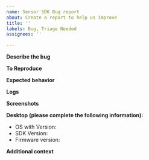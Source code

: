 ```yaml
---
name: Sensor SDK Bug report
about: Create a report to help us improve
title: ''
labels: Bug, Triage Needed
assignees: ''

---
```


<!--
Before filing a bug
- Ensure the bug reproduces on the latest SDK.
- Search existing issues and make sure this issue is not already filed.
-->

**Describe the bug**
<!-- A clear and concise description of what the bug is. -->

**To Reproduce**
<!-- Steps to reproduce the behavior:
1. Go to '...'
2. Click on '....'
3. Scroll down to '....'
4. See error -->

**Expected behavior**
<!-- A clear and concise description of what you expected to happen. -->

**Logs**
<!-- Please enable *info* level logging and attach any logs you have that your issue.
See [k4atypes.h](https://github.com/Microsoft/Azure-Kinect-Sensor-SDK/blob/feecae0456511ac734287571b101d10fd7292673/include/k4a/k4atypes.h#L184) for how to enable logs. -->

**Screenshots**
<!-- If applicable, add screenshots to help explain your problem. -->

**Desktop (please complete the following information):**
 - OS with Version: <!-- e.g. Windows 1903 -->
 - SDK Version:  <!-- e.g. 1.0.1 -->
 - Firmware version:  <!-- should be in the logs, or use `AzureKinectFirmwareTool.exe -q` -->

**Additional context**
<!-- Add any other context about the problem here. -->
